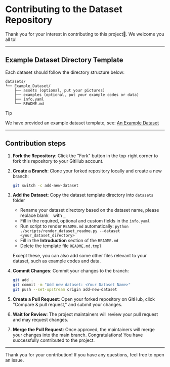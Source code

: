 
# Contributing to the Dataset Repository

Thank you for your interest in contributing to this project👋. 
We welcome you all to! 

---

## Example Dataset Directory Template

Each dataset should follow the directory structure below:

```
datasets/
└── Example_Dataset/
    ├── assets (optional, put your pictures)
    ├── examples (optional, put your example codes or data)
    ├── info.yaml
    └── README.md
```

> [!TIP]
> We have provided an example dataset template, see: [An Example Dataset](./datasets/An_Example_Dataset)


---
## Contribution steps

1. **Fork the Repository**: Click the "Fork" button in the top-right corner to fork this repository to your GitHub account.
2. **Create a Branch**: Clone your forked repository locally and create a new branch:
   ```bash
   git switch -c add-new-dataset
   ```
3. **Add the Dataset**: Copy the dataset template directory into `datasets` folder
   - Rename your dataset directory based on the dataset name, please replace blank ` ` with `_`
   - Fill in the required, optional and custom fields in the `info.yaml`
   - Run script to render `README.md` automatically: `python ./scripts/render_dataset_readme.py --dataset <your_dataset_directory>`
   - Fill in the **Introduction** section of the `README.md`
   - Delete the template file `README.md.tmpl`
   
   Except these, you can also add some other files relevant to your dataset, such as example codes and data.
4. **Commit Changes**: Commit your changes to the branch:
   ```bash
   git add .
   git commit -m "Add new dataset: <Your Dataset Name>"
   git push --set-upstream origin add-new-dataset
   ```
5. **Create a Pull Request**: Open your forked repository on GitHub, click "Compare & pull request," and submit your changes.
6. **Wait for Review**: The project maintainers will review your pull request and may request changes.
7. **Merge the Pull Request**: Once approved, the maintainers will merge your changes into the main branch. Congratulations! You have successfully contributed to the project.


---
Thank you for your contribution! If you have any questions, feel free to open an issue.
